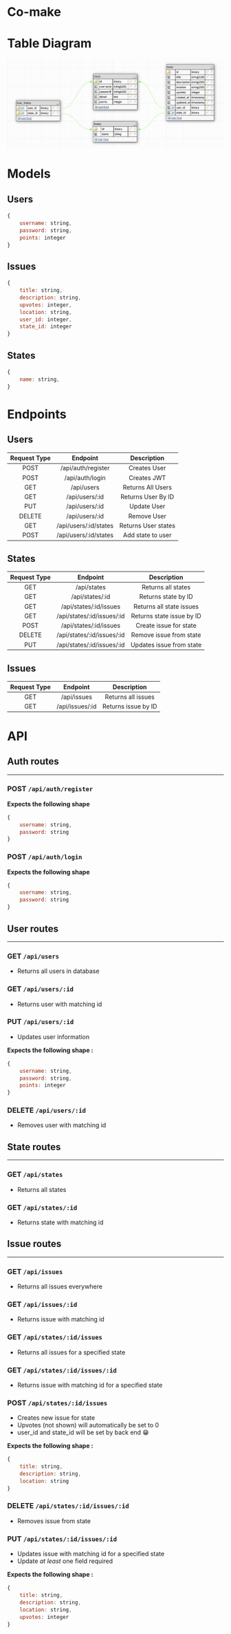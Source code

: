# Co-make

# Table Diagram
![Database Table](img/datatable.png)

# Models
## Users
```js
{
    username: string,
    password: string,
    points: integer
}
```
## Issues
```js
{
    title: string,
    description: string,
    upvotes: integer,
    location: string,
    user_id: integer,
    state_id: integer
}
```
## States
```js
{
    name: string,
}
```
# Endpoints
## Users
| Request Type | Endpoint                       | Description               |
|:------------:|:------------------------------:|:-------------------------:|
| POST         | /api/auth/register             | Creates User              |
| POST         | /api/auth/login                | Creates JWT               |
| GET          | /api/users                     | Returns All Users         |
| GET          | /api/users/:id                 | Returns User By ID        |
| PUT          | /api/users/:id                 | Update User               |
| DELETE       | /api/users/:id                 | Remove User               |
| GET          | /api/users/:id/states          | Returns User states       |
| POST         | /api/users/:id/states          | Add state to user         |
## States
| Request Type | Endpoint                       | Description               |
|:------------:|:------------------------------:|:-------------------------:|
| GET          | /api/states                    | Returns all states        |
| GET          | /api/states/:id                | Returns state by ID       |
| GET          | /api/states/:id/issues         | Returns all state issues  |
| GET          | /api/states/:id/issues/:id     | Returns state issue by ID |
| POST         | /api/states/:id/issues         | Create issue for state    |
| DELETE       | /api/states/:id/issues/:id     | Remove issue from state   |
| PUT          | /api/states/:id/issues/:id     | Updates issue from state  |
## Issues
| Request Type | Endpoint                       | Description               |
|:------------:|:------------------------------:|:-------------------------:|
| GET          | /api/issues                    | Returns all issues        |
| GET          | /api/issues/:id                | Returns issue by ID       |

# API
## Auth routes
----------------
### POST `/api/auth/register`

**Expects the following shape**
```js
{
    username: string,
    password: string
}
```
### POST `/api/auth/login`

**Expects the following shape**
```js
{
    username: string,
    password: string
}
```
## User routes
----------------
### GET `/api/users`
- Returns all users in database
### GET `/api/users/:id`
- Returns user with matching id
### PUT `/api/users/:id`
- Updates user information

**Expects the following shape :**
```js
{
    username: string,
    password: string,
    points: integer
}
```
### DELETE `/api/users/:id`
- Removes user with matching id

## State routes
----------------
### GET `/api/states`
- Returns all states
### GET `/api/states/:id`
- Returns state with matching id

## Issue routes
----------------
### GET `/api/issues`
- Returns all issues everywhere
### GET `/api/issues/:id`
- Returns issue with matching id
### GET `/api/states/:id/issues`
- Returns all issues for a specified state
### GET `/api/states/:id/issues/:id`
- Returns issue with matching id for a specified state
### POST `/api/states/:id/issues`
- Creates new issue for state
- Upvotes (not shown) will automatically be set to 0
- user_id and state_id will be set by back end 😁

**Expects the following shape :**
```js
{
    title: string,
    description: string,
    location: string
}
```
### DELETE `/api/states/:id/issues/:id`
- Removes issue from state
### PUT `/api/states/:id/issues/:id`
- Updates issue with matching id for a specified state
- Update *at least* one field required

**Expects the following shape :**

```js
{
    title: string,
    description: string,
    location: string,
    upvotes: integer
}
```